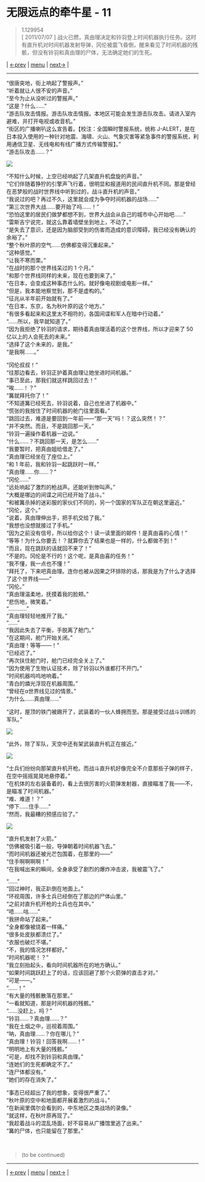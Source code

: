# 无限远点的牵牛星 - 11
> 1.129954  
> [ 2011/07/07 ] 战火已燃，真由理决定和铃羽登上时间机器执行任务。这时有直升机对时间机器发射导弹，冈伦被震飞昏倒，醒来看见了时间机器的残骸，但没有铃羽和真由理的尸体，无法确定她们的生死。  

| [←prev](./0162) | [menu](../) | [next→](./0164) |

---

“很唐突地，街上响起了警报声。”  
“听着就让人很不安的声音。”  
“至今为止从没听过的警报声。”  
“这是？什么……”  
“游击队攻击情报。游击队攻击情报。本地区可能会发生游击队攻击。请进入室内避难，并打开电视或收音机。”  
“街区的广播喇叭这么宣告着。【校注：全国瞬时警报系统，统称 J-ALERT，是在日本投入使用的一种针对地震、海啸、火山、气象灾害等紧急事件的警报系统，利用通信卫星、无线电和有线广播方式传输警报】。”  
“游击队攻击……？”  

![](../static/image/0046-4.png)

“不知什么时候，上空已经响起了几架直升机盘旋的声音。”  
“它们伴随着狰狞的引擎声飞行着，很明显和报道用的民间直升机不同。那是曾经在恶梦般的战时世界线中听到过的，战斗直升机的声音。”  
“我说过的吧？再过不久，这里就会成为争夺时间机器的战场……”  
“第三次世界大战……要开始了吗……！”  
“恐怕这里的居民们做梦都想不到，世界大战会从自己的城市中心开始吧……”  
“雷斯吉宁说完，就这么靠着墙壁坐到地上，不动了。”  
“是失去了意识，还是因为脑部受到的伤害而造成的意识障碍，我已经没有确认的余裕了。”  
“整个秋叶原的空气……仿佛都变得沉重起来。”  
“这种感觉。”  
“让我不寒而栗。”  
“在战时的那个世界线呆过的 1 个月。”  
“和那个世界线同样的未来，现在也要到来了。”  
“在日本，会变成这种事态什么的。就好像电视剧或电影一样。”  
“但是，我本能地察觉到，那不是虚构的。”  
“征兆从半年前开始就有了。”  
“在日本，东京，名为秋叶原的这个地方。”  
“有很多看起来和这里太不相符的，各国间谍和军人在暗中行动着。”  
“……所以，我早就知道了。”  
“因为我拒绝了铃羽的请求，期待着真由理活着的这个世界线，所以才迎来了 50 亿以上的人会死去的未来。”  
“选择了这个未来的，是我。”  
“是我啊……。”  

“冈伦叔叔！”  
“往那边看去，铃羽正护着真由理让她坐进时间机器。”  
“事已至此，那我们就这样跳回过去！”  
“唉……！？”  
“篝就拜托你了！”  
“不知道篝已经死去，铃羽说着，自己也坐进了机器中。”  
“慌张的我按住了时间机器的舱门往里面看。”  
“跳回过去，难道是要回到一年前——“那一天”吗！？这么突然！？”  
“并不突然。而且，不是跳回那一天。”  
“铃羽一遍操作着机器一边说。”  
“什么……？不跳回那一天，是怎么……”  
“我要暂时，把真由姐给借走了。”  
“真由理已经坐在了座位上。”  
“和 1 年前，我和铃羽一起跳跃时一样。”  
“真由理……你……？”  
“冈伦……”  
“远处响起了激烈的枪战声。还能听到惨叫声。”  
“大概是哪边的间谍之间已经开始了战斗。”  
“和被篝杀掉的迷彩服的家伙们不同的，另一个国家的军队正在朝这里逼近。”  
“冈伦，这个。”  
“说着，真由理伸出手，把手机交给了我。”  
“我想也没想就接过了手机。”  
“因为之前没有信号，所以给你这个！读一读里面的邮件！是真由喜的心情！”  
“等等！为什么你要去！？就算你去了结果也是一样的，什么都做不到！”  
“而且，现在跳跃的话就回不来了！”  
“不是的。冈伦是不行的！这个呢，是真由喜的任务！”  
“我不懂，我一点也不懂！”  
“拜托了，下来吧真由理。连你也被从因果之环排除的话，那我是为了什么才选择了这个世界线——”  
“冈伦。”  
“真由理温柔地，抚摸着我的脸颊。”  
“悲伤地，微笑着。”  
“…………”  
“真由理轻轻地推开了我。”  
“……”  
“我因此失去了平衡，手脱离了舱门。”  
“在这期间，舱门开始关闭。”  
“真由理！等等——！”  
“已经迟了。”  
“再次扶住舱门时，舱门已经完全关上了。”  
“因为使用了生物认证技术，除了铃羽以外谁都打不开门。”  
“时间机器呜呜地响着。”  
“青白的燐光浮现在机器周围。”  
“曾经在α世界线见过的情景。”  
“为什么……真由理……”  

“这时，屋顶的铁门被踢开了，武装着的一伙人蜂拥而至。那是接受过战斗训练的军队。”  

![](../static/image/0046-6.png)

“此外，除了军队，天空中还有架武装直升机正在接近。” 

![](../static/image/0163-1.png)

“士兵们纷纷向那架直升机开枪。而战斗直升机好像完全不介意那些子弹的样子，在空中摇摇晃晃地悬停着。”  
“在机体的左右装备着的，看上去很厉害的火箭弹发射器，直接瞄准了我——不，是瞄准了时间机器。”  
“难、难道！？”  
“停下……住手……”  
“然而，我最糟的预感应验了。”  

![](../static/image/0163-2.png)

“直升机发射了火箭。”  
“仿佛被吸引着一般，导弹朝着时间机器飞去。”  
“而时间机器还被光芒包围着，在那里的——”  
“住手啊啊啊啊！”  
“在我喊出来的瞬间，全身承受了剧烈的爆炸冲击波，我被震飞了。”  


“……”  
“回过神时，我正趴倒在地面上。”  
“环视周围，许多士兵已经倒在了那边的尸体山里。”  
“之前对直升机开枪的士兵也在其中。”  
“唔……咕……”  
“我拼命站了起来。”  
“全身都像被烧着一样痛。”  
“很多处皮肤都溃烂了。”  
“衣服也破烂不堪。”  
“不，我的情况怎样都好。”  
“时间机器呢！？”  
“我立刻抬起头，看向时间机器所在的地方确认。”  
“如果时间跳跃赶上了的话，应该回避了那个火箭弹的直击才对。”  
“可是——。”  
“……！”  
“有大量的残骸散落在那里。”  
“一看就知道，那是时间机器的残骸。”  
“……没赶上，吗？”  
“铃羽……？真由理……？”  
“我在土烟之中，巡视着周围。”  
“呐，真由理……？你在哪儿？”  
“真由理！铃羽！回答我啊……！”  
“明明地上有大量的残骸。”  
“可是，却找不到铃羽和真由理。”  
“连她们的生死都确定不了。”  
“连尸体都没有。”  
“她们的存在消失了。”  

“事态已经超出了我的想象，变得很严重了。”  
“秋叶原的空中和地面都开展着激烈的战斗。”  
“在新闻里偶尔会看到的，中东地区之类战场的录像。”  
“就这样，在秋叶原再现了。”  
“我趁着战斗的混乱场面，好不容易从广播馆里逃了出来。”  
“篝的尸体，也只能留在了那里。”  


<br/>

> (to be continued)

---

| [←prev](./0162) | [menu](../) | [next→](./0164) |
